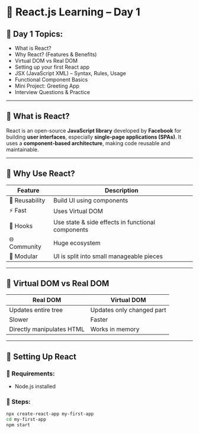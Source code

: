 # 🚀 React.js Learning – Day 1

## 📅 Day 1 Topics:
- What is React?
- Why React? (Features & Benefits)
- Virtual DOM vs Real DOM
- Setting up your first React app
- JSX (JavaScript XML) – Syntax, Rules, Usage
- Functional Component Basics
- Mini Project: Greeting App
- Interview Questions & Practice

---

## 🔷 What is React?

React is an open-source **JavaScript library** developed by **Facebook** for building **user interfaces**, especially **single-page applications (SPAs)**. It uses a **component-based architecture**, making code reusable and maintainable.

---

## 🔷 Why Use React?

| Feature | Description |
|--------|-------------|
| 🔁 Reusability | Build UI using components |
| ⚡ Fast | Uses Virtual DOM |
| 🎣 Hooks | Use state & side effects in functional components |
| 🌐 Community | Huge ecosystem |
| 🧱 Modular | UI is split into small manageable pieces |

---

## 🔷 Virtual DOM vs Real DOM

| Real DOM | Virtual DOM |
|----------|-------------|
| Updates entire tree | Updates only changed part |
| Slower | Faster |
| Directly manipulates HTML | Works in memory |

---

## 🔷 Setting Up React

### 🧰 Requirements:
- Node.js installed

### 🧪 Steps:
```bash
npx create-react-app my-first-app
cd my-first-app
npm start
